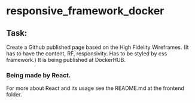 # responsive_framework_docker

## Task:
Create a Github published page based on the High Fidelity Wireframes. (It has to have the content, RF, responsivity. Has to be styled by css framework.) It is being published at DockerHUB.

### Being made by React.
For more about React and its usage see the README.md at the frontend folder.
